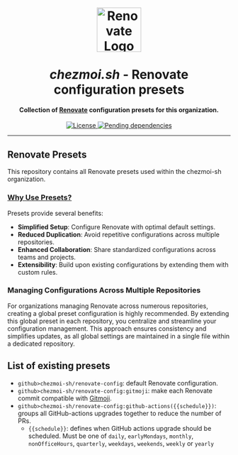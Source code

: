 <!-- markdownlint-disable MD033 -->
<h1 align="center">
    <img width="100" height="100" src="docs/assets/icon/renovate.png" alt="Renovate Logo"/>
    <br/><br/>
    <i>chezmoi.sh</i> - Renovate configuration presets
</h1>

<h4 align="center">Collection of <a href="https://renovatebot.com/">Renovate</a> configuration presets for this organization.</h4>

<div align="center">

[ ![License](https://img.shields.io/github/license/chezmoi-sh/renovate-config?logo=git&logoColor=white&logoWidth=20) ](LICENSE)
[ ![Pending dependencies](https://img.shields.io/github/issues-pr/chezmoi-sh/renovate-config/type:%20dependencies?label=dependencies&logo=renovatebot&logoWidth=20&style=flat)
](https://github.com/chezmoi-sh/renovate-config/pulls?q=is%3Apr+is%3Aopen+label%3A%22type%3A+dependencies%22)

</div>

---

<!-- markdownlint-enable MD033 -->

## Renovate Presets

This repository contains all Renovate presets used within the chezmoi-sh organization.

### [Why Use Presets?](https://docs.renovatebot.com/key-concepts/presets/)

Presets provide several benefits:

- **Simplified Setup**: Configure Renovate with optimal default settings.
- **Reduced Duplication**: Avoid repetitive configurations across multiple repositories.
- **Enhanced Collaboration**: Share standardized configurations across teams and projects.
- **Extensibility**: Build upon existing configurations by extending them with custom rules.

### Managing Configurations Across Multiple Repositories

For organizations managing Renovate across numerous repositories, creating a global preset configuration is highly recommended. By extending this global preset in each repository, you centralize and streamline your configuration management. This approach ensures consistency and simplifies updates, as all global settings are maintained in a single file within a dedicated repository.

## List of existing presets

- `github>chezmoi-sh/renovate-config`: default Renovate configuration.
- `github>chezmoi-sh/renovate-config:gitmoji`: make each Renovate commit compatible with [Gitmoji](https://gitmoji.dev/).
- `github>chezmoi-sh/renovate-config:github-actions({{schedule}})`: groups all GitHub-actions upgrades together to reduce the number of PRs.
  - `{{schedule}}`: defines when GitHub actions upgrade should be scheduled. Must be one of `daily`, `earlyMondays`, `monthly`, `nonOfficeHours`, `quarterly`, `weekdays`, `weekends`, `weekly` or `yearly`
